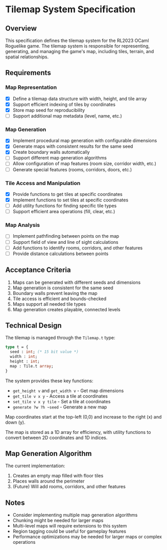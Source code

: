 # Tilemap System Specification

## Overview

This specification defines the tilemap system for the RL2023 OCaml Roguelike game. The tilemap system is responsible for representing, generating, and managing the game's map, including tiles, terrain, and spatial relationships.

## Requirements

### Map Representation

- [x] Define a tilemap data structure with width, height, and tile array
- [x] Support efficient indexing of tiles by coordinates
- [x] Store map seed for reproducibility
- [ ] Support additional map metadata (level, name, etc.)

### Map Generation

- [x] Implement procedural map generation with configurable dimensions
- [x] Generate maps with consistent results for the same seed
- [x] Create boundary walls automatically
- [ ] Support different map generation algorithms
- [ ] Allow configuration of map features (room size, corridor width, etc.)
- [ ] Generate special features (rooms, corridors, doors, etc.)

### Tile Access and Manipulation

- [x] Provide functions to get tiles at specific coordinates
- [x] Implement functions to set tiles at specific coordinates
- [ ] Add utility functions for finding specific tile types
- [ ] Support efficient area operations (fill, clear, etc.)

### Map Analysis

- [ ] Implement pathfinding between points on the map
- [ ] Support field of view and line of sight calculations
- [ ] Add functions to identify rooms, corridors, and other features
- [ ] Provide distance calculations between points

## Acceptance Criteria

1. Maps can be generated with different seeds and dimensions
2. Map generation is consistent for the same seed
3. Boundary walls prevent leaving the map
4. Tile access is efficient and bounds-checked
5. Maps support all needed tile types
6. Map generation creates playable, connected levels

## Technical Design

The tilemap is managed through the `Tilemap.t` type:

```ocaml
type t = {
  seed : int; (* 15 bit value *)
  width : int;
  height : int;
  map : Tile.t array;
}
```

The system provides these key functions:

- `get_height v` and `get_width v` - Get map dimensions
- `get_tile v x y` - Access a tile at coordinates
- `set_tile v x y tile` - Set a tile at coordinates
- `generate ?w ?h ~seed` - Generate a new map

Map coordinates start at the top-left (0,0) and increase to the right (x) and down (y).

The map is stored as a 1D array for efficiency, with utility functions to convert between 2D coordinates and 1D indices.

## Map Generation Algorithm

The current implementation:

1. Creates an empty map filled with floor tiles
2. Places walls around the perimeter
3. (Future) Will add rooms, corridors, and other features

## Notes

- Consider implementing multiple map generation algorithms
- Chunking might be needed for larger maps
- Multi-level maps will require extensions to this system
- Region tagging could be useful for gameplay features
- Performance optimizations may be needed for larger maps or complex operations
